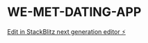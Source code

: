 # WE-MET-DATING-APP

[Edit in StackBlitz next generation editor ⚡️](https://stackblitz.com/~/github.com/Sahillll008/WE-MET-DATING-APP)